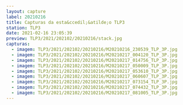 ```yaml
---
layout: capture
label: 20210216
title: Capturas da esta&ccedil;&atilde;o TLP3
station: TLP3
date: 2021-02-16 23:05:39
preview: TLP3/2021/202102/20210216/stack.jpg
capturas:
  - imagem: TLP3/2021/202102/20210216/M20210216_230539_TLP_3P.jpg
  - imagem: TLP3/2021/202102/20210216/M20210217_004120_TLP_3P.jpg
  - imagem: TLP3/2021/202102/20210216/M20210217_014756_TLP_3P.jpg
  - imagem: TLP3/2021/202102/20210216/M20210217_050009_TLP_3P.jpg
  - imagem: TLP3/2021/202102/20210216/M20210217_053610_TLP_3P.jpg
  - imagem: TLP3/2021/202102/20210216/M20210217_060607_TLP_3P.jpg
  - imagem: TLP3/2021/202102/20210216/M20210217_073154_TLP_3P.jpg
  - imagem: TLP3/2021/202102/20210216/M20210217_074432_TLP_3P.jpg
  - imagem: TLP3/2021/202102/20210216/M20210217_081005_TLP_3P.jpg
---
```


